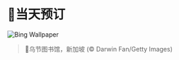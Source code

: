 # 🔖当天预订

![Bing Wallpaper](https://www.bing.com/th?id=OHR.OrchardLibrary_ZH-CN3578982798_1920x1080.jpg&rf=LaDigue_1920x1080.jpg&pid=hp)

> 📝乌节图书馆，新加坡 (© Darwin Fan/Getty Images)
